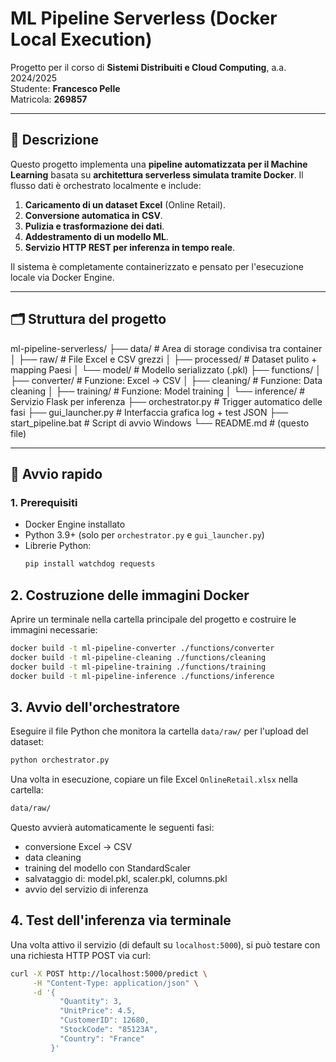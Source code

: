 ﻿# ML Pipeline Serverless (Docker Local Execution)

Progetto per il corso di **Sistemi Distribuiti e Cloud Computing**, a.a. 2024/2025  
Studente: **Francesco Pelle**  
Matricola: **269857**

---

## 📌 Descrizione

Questo progetto implementa una **pipeline automatizzata per il Machine Learning** basata su **architettura serverless simulata tramite Docker**. Il flusso dati è orchestrato localmente e include:

1. **Caricamento di un dataset Excel** (Online Retail).
2. **Conversione automatica in CSV**.
3. **Pulizia e trasformazione dei dati**.
4. **Addestramento di un modello ML**.
5. **Servizio HTTP REST per inferenza in tempo reale**.

Il sistema è completamente containerizzato e pensato per l'esecuzione locale via Docker Engine.

---

## 🗂️ Struttura del progetto

ml-pipeline-serverless/
├── data/                    # Area di storage condivisa tra container
│   ├── raw/                # File Excel e CSV grezzi
│   ├── processed/          # Dataset pulito + mapping Paesi
│   └── model/              # Modello serializzato (.pkl)
├── functions/
│   ├── converter/          # Funzione: Excel → CSV
│   ├── cleaning/           # Funzione: Data cleaning
│   ├── training/           # Funzione: Model training
│   └── inference/          # Servizio Flask per inferenza
├── orchestrator.py         # Trigger automatico delle fasi
├── gui_launcher.py         # Interfaccia grafica log + test JSON
├── start_pipeline.bat      # Script di avvio Windows
└── README.md               # (questo file)


---

## 🚀 Avvio rapido

### 1. Prerequisiti

- Docker Engine installato
- Python 3.9+ (solo per `orchestrator.py` e `gui_launcher.py`)
- Librerie Python:
  ```bash
  pip install watchdog requests
## 2. Costruzione delle immagini Docker

Aprire un terminale nella cartella principale del progetto e costruire le immagini necessarie:

```bash
docker build -t ml-pipeline-converter ./functions/converter
docker build -t ml-pipeline-cleaning ./functions/cleaning
docker build -t ml-pipeline-training ./functions/training
docker build -t ml-pipeline-inference ./functions/inference
```

## 3. Avvio dell'orchestratore

Eseguire il file Python che monitora la cartella `data/raw/` per l'upload del dataset:

```bash
python orchestrator.py
```

Una volta in esecuzione, copiare un file Excel `OnlineRetail.xlsx` nella cartella:

```bash
data/raw/
```

Questo avvierà automaticamente le seguenti fasi:

- conversione Excel → CSV
- data cleaning
- training del modello con StandardScaler
- salvataggio di: model.pkl, scaler.pkl, columns.pkl
- avvio del servizio di inferenza

## 4. Test dell'inferenza via terminale

Una volta attivo il servizio (di default su `localhost:5000`), si può testare con una richiesta HTTP POST via curl:

```bash
curl -X POST http://localhost:5000/predict \
     -H "Content-Type: application/json" \
     -d '{
           "Quantity": 3,
           "UnitPrice": 4.5,
           "CustomerID": 12680,
           "StockCode": "85123A",
           "Country": "France"
         }'
```